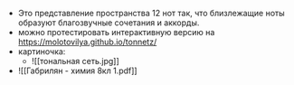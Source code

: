 - Это представление пространства 12 нот так, что близлежащие ноты образуют благозвучные сочетания и аккорды.   
- можно протестировать интерактивную версию на https://molotovilya.github.io/tonnetz/
- картиночка: 
	- ![[тональная сеть.jpg]]
- ![[Габрилян - химия 8кл 1.pdf]]